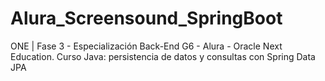 # Alura_Screensound_SpringBoot
ONE | Fase 3 - Especialización Back-End G6 - Alura - Oracle Next Education. Curso Java: persistencia de datos y consultas con Spring Data JPA
